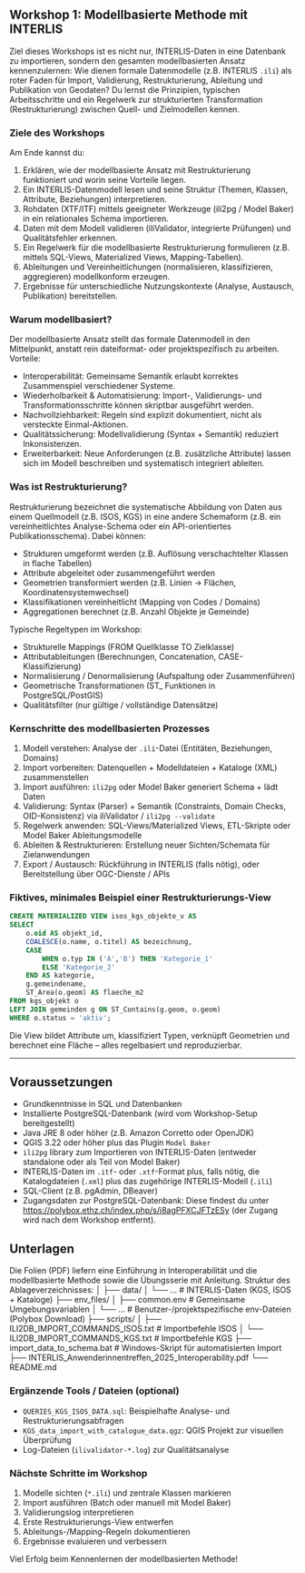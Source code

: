 ## Workshop 1: Modellbasierte Methode mit INTERLIS

Ziel dieses Workshops ist es nicht nur, INTERLIS-Daten in eine Datenbank zu importieren, sondern den gesamten modellbasierten Ansatz kennenzulernen: Wie dienen formale Datenmodelle (z.B. INTERLIS `.ili`) als roter Faden für Import, Validierung, Restrukturierung, Ableitung und Publikation von Geodaten? Du lernst die Prinzipien, typischen Arbeitsschritte und ein Regelwerk zur strukturierten Transformation (Restrukturierung) zwischen Quell- und Zielmodellen kennen.

### Ziele des Workshops
Am Ende kannst du:
1. Erklären, wie der modellbasierte Ansatz mit Restrukturierung funktioniert und worin seine Vorteile liegen. 
2. Ein INTERLIS-Datenmodell lesen und seine Struktur (Themen, Klassen, Attribute, Beziehungen) interpretieren.
3. Rohdaten (XTF/ITF) mittels geeigneter Werkzeuge (ili2pg / Model Baker) in ein relationales Schema importieren.
4. Daten mit dem Modell validieren (iliValidator, integrierte Prüfungen) und Qualitätsfehler erkennen.
5. Ein Regelwerk für die modellbasierte Restrukturierung formulieren (z.B. mittels SQL-Views, Materialized Views, Mapping-Tabellen).
6. Ableitungen und Vereinheitlichungen (normalisieren, klassifizieren, aggregieren) modellkonform erzeugen.
7. Ergebnisse für unterschiedliche Nutzungskontexte (Analyse, Austausch, Publikation) bereitstellen.

### Warum modellbasiert?
Der modellbasierte Ansatz stellt das formale Datenmodell in den Mittelpunkt, anstatt rein dateiformat- oder projektspezifisch zu arbeiten. Vorteile:
- Interoperabilität: Gemeinsame Semantik erlaubt korrektes Zusammenspiel verschiedener Systeme.
- Wiederholbarkeit & Automatisierung: Import-, Validierungs- und Transformationsschritte können skriptbar ausgeführt werden.
- Nachvollziehbarkeit: Regeln sind explizit dokumentiert, nicht als versteckte Einmal-Aktionen.
- Qualitätssicherung: Modellvalidierung (Syntax + Semantik) reduziert Inkonsistenzen.
- Erweiterbarkeit: Neue Anforderungen (z.B. zusätzliche Attribute) lassen sich im Modell beschreiben und systematisch integriert ableiten.

### Was ist Restrukturierung?
Restrukturierung bezeichnet die systematische Abbildung von Daten aus einem Quellmodell (z.B. ISOS, KGS) in eine andere Schemaform (z.B. ein vereinheitlichtes Analyse-Schema oder ein API-orientiertes Publikationsschema). Dabei können:
- Strukturen umgeformt werden (z.B. Auflösung verschachtelter Klassen in flache Tabellen)
- Attribute abgeleitet oder zusammengeführt werden
- Geometrien transformiert werden (z.B. Linien → Flächen, Koordinatensystemwechsel)
- Klassifikationen vereinheitlicht (Mapping von Codes / Domains)
- Aggregationen berechnet (z.B. Anzahl Objekte je Gemeinde)

Typische Regeltypen im Workshop:
- Strukturelle Mappings (FROM Quellklasse TO Zielklasse)
- Attributableitungen (Berechnungen, Concatenation, CASE-Klassifizierung)
- Normalisierung / Denormalisierung (Aufspaltung oder Zusammenführen) 
- Geometrische Transformationen (ST_ Funktionen in PostgreSQL/PostGIS)
- Qualitätsfilter (nur gültige / vollständige Datensätze)

### Kernschritte des modellbasierten Prozesses
1. Modell verstehen: Analyse der `.ili`-Datei (Entitäten, Beziehungen, Domains)
2. Import vorbereiten: Datenquellen + Modelldateien + Kataloge (XML) zusammenstellen
3. Import ausführen: `ili2pg` oder Model Baker generiert Schema + lädt Daten
4. Validierung: Syntax (Parser) + Semantik (Constraints, Domain Checks, OID-Konsistenz) via iliValidator / `ili2pg --validate`
5. Regelwerk anwenden: SQL-Views/Materialized Views, ETL-Skripte oder Model Baker Ableitungsmodelle
6. Ableiten & Restrukturieren: Erstellung neuer Sichten/Schemata für Zielanwendungen
7. Export / Austausch: Rückführung in INTERLIS (falls nötig), oder Bereitstellung über OGC-Dienste / APIs

### Fiktives, minimales Beispiel einer Restrukturierungs-View
```sql
CREATE MATERIALIZED VIEW isos_kgs_objekte_v AS
SELECT 
	o.oid AS objekt_id,
	COALESCE(o.name, o.titel) AS bezeichnung,
	CASE 
		WHEN o.typ IN ('A','B') THEN 'Kategorie_1'
		ELSE 'Kategorie_2'
	END AS kategorie,
	g.gemeindename,
	ST_Area(o.geom) AS flaeche_m2
FROM kgs_objekt o
LEFT JOIN gemeinden g ON ST_Contains(g.geom, o.geom)
WHERE o.status = 'aktiv';
```
Die View bildet Attribute um, klassifiziert Typen, verknüpft Geometrien und berechnet eine Fläche – alles regelbasiert und reproduzierbar.

---

## Voraussetzungen
- Grundkenntnisse in SQL und Datenbanken
- Installierte PostgreSQL-Datenbank (wird vom Workshop-Setup bereitgestellt)
- Java JRE 8 oder höher (z.B. Amazon Corretto oder OpenJDK)
- QGIS 3.22 oder höher plus das Plugin `Model Baker`
- `ili2pg` library zum Importieren von INTERLIS-Daten (entweder standalone oder als Teil von Model Baker)
- INTERLIS-Daten im `.itf`- oder `.xtf`-Format plus, falls nötig, die Katalogdateien (`.xml`) plus das zugehörige INTERLIS-Modell (`.ili`)
- SQL-Client (z.B. pgAdmin, DBeaver)
- Zugangsdaten zur PostgreSQL-Datenbank: Diese findest du unter https://polybox.ethz.ch/index.php/s/i8agPFXCJFTzESy (der Zugang wird nach dem Workshop entfernt). 

## Unterlagen
Die Folien (PDF) liefern eine Einführung in Interoperabilität und die modellbasierte Methode sowie die Übungsserie mit Anleitung. Struktur des Ablageverzeichnisses:
│
├── data/
│   └── ...                      # INTERLIS-Daten (KGS, ISOS + Kataloge)
├── env_files/
│   ├── common.env               # Gemeinsame Umgebungsvariablen
│   └── ...                      # Benutzer-/projektspezifische env-Dateien (Polybox Download)
├── scripts/
│   ├── ILI2DB_IMPORT_COMMANDS_ISOS.txt  # Importbefehle ISOS
│   └── ILI2DB_IMPORT_COMMANDS_KGS.txt   # Importbefehle KGS
├── import_data_to_schema.bat    # Windows-Skript für automatisierten Import
├── INTERLIS_Anwenderinnentreffen_2025_Interoperability.pdf
└── README.md

### Ergänzende Tools / Dateien (optional)
- `QUERIES_KGS_ISOS_DATA.sql`: Beispielhafte Analyse- und Restrukturierungsabfragen
- `KGS_data_import_with_catalogue_data.qgz`: QGIS Projekt zur visuellen Überprüfung
- Log-Dateien (`ilivalidator-*.log`) zur Qualitätsanalyse

### Nächste Schritte im Workshop
1. Modelle sichten (`*.ili`) und zentrale Klassen markieren
2. Import ausführen (Batch oder manuell mit Model Baker)
3. Validierungslog interpretieren
4. Erste Restrukturierungs-View entwerfen
5. Ableitungs-/Mapping-Regeln dokumentieren
6. Ergebnisse evaluieren und verbessern

Viel Erfolg beim Kennenlernen der modellbasierten Methode! 
